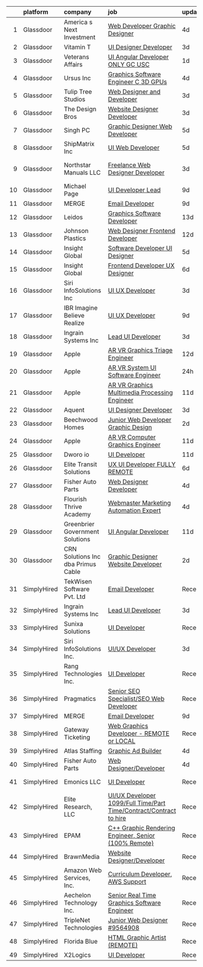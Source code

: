 

|    | platform    | company                              | job                                                                                                                                                                                                                                                                                                                                                                                                                                                                                                                                                                                                                                                                                                                                                                                                                                                                                                                                                                                                                                                                                                                                                                                                                                                                                                                                                                                                                  | update_time   | location           |
|---:|:------------|:-------------------------------------|:---------------------------------------------------------------------------------------------------------------------------------------------------------------------------------------------------------------------------------------------------------------------------------------------------------------------------------------------------------------------------------------------------------------------------------------------------------------------------------------------------------------------------------------------------------------------------------------------------------------------------------------------------------------------------------------------------------------------------------------------------------------------------------------------------------------------------------------------------------------------------------------------------------------------------------------------------------------------------------------------------------------------------------------------------------------------------------------------------------------------------------------------------------------------------------------------------------------------------------------------------------------------------------------------------------------------------------------------------------------------------------------------------------------------|:--------------|:-------------------|
|  1 | Glassdoor   | America s Next Investment            | [Web Developer Graphic Designer](https://www.glassdoor.com/partner/jobListing.htm?pos=129&ao=1136043&s=58&guid=000001827c403926ad0d187c5f929214&src=GD_JOB_AD&t=SR&vt=w&ea=1&cs=1_0936996d&cb=1659941960342&jobListingId=1008050659474&jrtk=3-0-1g9u40eahkhog801-1g9u40eb0ih5g800-e645555e9b4527f3-)                                                                                                                                                                                                                                                                                                                                                                                                                                                                                                                                                                                                                                                                                                                                                                                                                                                                                                                                                                                                                                                                                                                 | 4d            | Woodland Hills, CA |
|  2 | Glassdoor   | Vitamin T                            | [UI Designer   Developer](https://www.glassdoor.com/partner/jobListing.htm?pos=115&ao=1110586&s=58&guid=000001827c403926ad0d187c5f929214&src=GD_JOB_AD&t=SR&vt=w&cs=1_e18ab6c4&cb=1659941960341&jobListingId=1008053886167&cpc=FB7E4A1762AE5BEC&jrtk=3-0-1g9u40eahkhog801-1g9u40eb0ih5g800-6f6034691b5422f3--6NYlbfkN0DMrcEu7yrtATojKJA7cEzGQ3FdRGWLh0CZQInL4ECGI6k5tN82kdM0OKoro5eXmjovAfqE-qCFzorBk8MpdY72_0U5dfxVKxGhck5KRFN-xTbAscjui61db-fDE_8QO-m47Uwzd92MrNOCQvxBUcualtGhT067Qzu-g2luV1gB0qFE9M7uQ4kxwEb2WhuA3QsOn7zxbsOwj0uQp6LvMjZjIBIv-zig7ns5sVQejJe8DMqba9YlPCtHYukvLDaIbS_aTZSt9mWKmr0lKzZ2pi9HcVaip_hkrNLTVCs6q8w-SMvxo4RD7NkxdatLpVQdk1DAAM1c0Qx-LEgdVuk4peVj9DnCGdva1ga_uusg_7B2A9l_30faNr_cLTEm0ltaNVJzUdmDFDP8Nb-GEM8BbOEipu2OX2DXw7swor-1jjiSOR59oyUUmqMVSxESPbZzeVWzGbadSQHNIj4F_cl11_BBKJxh5IP7hLQ%3D)                                                                                                                                                                                                                                                                                                                                                                                                                                                                                                                                                                                          | 3d            | Remote             |
|  3 | Glassdoor   | Veterans Affairs                     | [UI Angular Developer   ONLY GC   USC  ](https://www.glassdoor.com/partner/jobListing.htm?pos=127&ao=1136043&s=58&guid=000001827c403926ad0d187c5f929214&src=GD_JOB_AD&t=SR&vt=w&ea=1&cs=1_c80484d9&cb=1659941960342&jobListingId=1008057509287&jrtk=3-0-1g9u40eahkhog801-1g9u40eb0ih5g800-da39d7ef4a848394-)                                                                                                                                                                                                                                                                                                                                                                                                                                                                                                                                                                                                                                                                                                                                                                                                                                                                                                                                                                                                                                                                                                         | 1d            | Remote             |
|  4 | Glassdoor   | Ursus  Inc                           | [Graphics Software Engineer   C     3D  GPUs](https://www.glassdoor.com/partner/jobListing.htm?pos=119&ao=1110586&s=58&guid=000001827c403926ad0d187c5f929214&src=GD_JOB_AD&t=SR&vt=w&ea=1&cs=1_5e46b3a5&cb=1659941960342&jobListingId=1008050504523&cpc=F41FEAB56D215062&jrtk=3-0-1g9u40eahkhog801-1g9u40eb0ih5g800-488ba15c60098db0--6NYlbfkN0CT8vBT9H5mqECx2dfLV_FONLPDKpIRssxVwtj05Tmm4rA5I0VNOPdM1oYsK66ov5oeU1vn-T2BI5OAKh8JRKFzz5qvhDXBk1Fd224Snl-7xmF9jigCrpQgu2BwJ0PkpR8F8YAQGm0Rn96PN2pKY_0dv6dVbqAar2kHk90iKMuD6ieW7FjjCp8CXiQ6xcV_aYwqHxahisbQ_9Wa-dGkN7M8ai9pWuIyJJ1R9qXfivkZ1VYj-9TpRz7xCVMvbIG1E06zg-KL1ql0qMN8nsrRVqS6PttteKKVKWB_Kbav4jGRTM2WvAgw-gbqPycPF0slLFowMQvJ-_GW0lZURrsKCJtGurlPJTj9AqTA8dHVQEWWiR-hcoHmlaAmgNBgjX72Os0SeMlPMjrISAx2lKw-WglwtIUBYKTSrXsaxZ2nwFhmFYNuopaGEX5sNp7VQ2-xqYH15T8Eu8_wya8j9U06GBpeRBd149eB9BWyV-88Tc5S-NhW03HXAU_UjMb5j0EFcgVn6d1DLlCAcstr2324KJMGH8n1h_g-1wJbYwC2tfOGNu0F61UqJCO_AUdXIhp0_y_hR0mEdyENKifunKcxtQhfussWk6bmz_Q2wRDLEsHxDFx94qaq7LCywPZkKLQnqho0xY1G9p2mvzJo16cGWcDolZLPMcEOZMDZAYM8V_FzksJ4t0UzwxiAW6-oLqrT6XdTV9xko6zFT9rNZ--r5eb1-qNo_jdAva6G857A3gB5IGoQUqpEMllzRTeGXbBs6iX8TVCFmdnxKBPNqxPOuoqUTrsdsOjXsosvYg-QUo9CAXA2qD4Q-P_RziRL9r5a_yw0lvtndhzcCQyVnDsDVryrnJTz-SzkZI-zXQkASDmOMkslJd5DRN2P8XPrH3b8izMa_kotKxReVfTiDEYnhBFUciq9OpaGKsphGWCIO1N_3dHU-UmLqEoFma3TMkCXMPuJPMAuA-JNRNfaNFXs4v_MHS3hJYXsLdyJuf-smK3z6P9ZkrHWzAqetpgaPSHAATo%3D) | 4d            | Sunnyvale, CA      |
|  5 | Glassdoor   | Tulip Tree Studios                   | [Web Designer and Developer](https://www.glassdoor.com/partner/jobListing.htm?pos=104&ao=1110586&s=58&guid=000001827c403926ad0d187c5f929214&src=GD_JOB_AD&t=SR&vt=w&ea=1&cs=1_a3a605b3&cb=1659941960340&jobListingId=1008053123117&cpc=63C68CF611DF075E&jrtk=3-0-1g9u40eahkhog801-1g9u40eb0ih5g800-66a68536ebef2826--6NYlbfkN0COoXx2nxHvtA1izLE8Ox-kfM4KUiiZET2Bg0Ps5ZbvlsQIhhyaNVvcHwgVzbqD8LdjVOZjFQOYQN3zE4BXJAyIFSvndfwa_99TzOZtbWnRVvjwIuEO7m7j2Ulrp0DEABaF0CE12zPezSZ3wvzUOzl8sjC0bk7XygatiRKUvgwZlhxaXtHKjn52iIWp8dJvYrW7bEGha_aOciP2KwbyPeOL78L2SDtXdd-oTlO37GJVPF1Ft_kF5EZe4vG1DyHekEgipiEZGw7xMWXtIDSqCP2e4OHjAVQgG2cn8kva8BygTUrwMiqACAXq7gMOFcx8aOeDDnkMZeffXNutiezhdNp5FBsv69KVBN0ULMqJ825Z5HLeU_v-rsob-8DrbdYoOPicTRE7JBux50KvdnqP-vkKJy5Ln4E2EEKmGMNPmfaGo2t1mROA42nf2nmWiGCE8ZzcR34wT0Lh4g4FvI7GnnBHR8RYuZwsFB7fhiQGeJYOhFJmo0zYNjmru_lAlQWb_D0xZSOPxLrdsw%3D%3D)                                                                                                                                                                                                                                                                                                                                                                                                                                                                                                                                    | 3d            | Rochester, MN      |
|  6 | Glassdoor   | The Design Bros                      | [Website Designer Developer](https://www.glassdoor.com/partner/jobListing.htm?pos=124&ao=1136043&s=58&guid=000001827c403926ad0d187c5f929214&src=GD_JOB_AD&t=SR&vt=w&ea=1&cs=1_a8abc4ae&cb=1659941960342&jobListingId=1008053519666&jrtk=3-0-1g9u40eahkhog801-1g9u40eb0ih5g800-7c56c23e97d33c83-)                                                                                                                                                                                                                                                                                                                                                                                                                                                                                                                                                                                                                                                                                                                                                                                                                                                                                                                                                                                                                                                                                                                     | 3d            | Las Vegas, NV      |
|  7 | Glassdoor   | Singh PC                             | [Graphic Designer Web Developer](https://www.glassdoor.com/partner/jobListing.htm?pos=103&ao=1110586&s=58&guid=000001827c403926ad0d187c5f929214&src=GD_JOB_AD&t=SR&vt=w&ea=1&cs=1_37d93a0c&cb=1659941960339&jobListingId=1008047935746&cpc=155EB9D5185558AF&jrtk=3-0-1g9u40eahkhog801-1g9u40eb0ih5g800-5c368c8f1994bc4b--6NYlbfkN0DqKMLcAIUKHWfrqBJvvS4sZmLmWZERQ79hXB6mVECSt8bvKOSjQVRuQro0ibVYf6hhkuB1lcUTL95g7zFvLu-N4_KPCJ1y54_XUEepgGiRgHcYBT82qYwY_lTufcJG4q9oTFvb9UHTCXZaW_b3Lpwzp_uc6_Ffca__N0ILXJqFPIHyqhrd2ec-pCQ-EfM1C77P2ihiH_Cdd86sMasG3kXrWof5UIqGHxjTM5MUJjRMKEW9yWh002AF41JDuJnabb5x3PN1SiZW3Y-vDVLEKEWw8U2Jz2M8zTeeWxA0P1dVdocwl3CRTltzOk0xPYNxQdX_ixPno9L-XawW_KC1oheM4UNVSk8QJyRN1ztAsgCwId4tbd2J1sTGJw-QTfDzymB94yP4gscDwoRdnlktXFZMUKxh8ewVLIijCKeQ3Nd4gWkdNTBlasIiCMS8UDytXv3RfBsyVfa6JfaTpSMSYa3xBNfQF3_apjcTjKEvFEFXsFqqdxAdI2J7tsNF6QPuhKjmi77lj2AvpQ%3D%3D)                                                                                                                                                                                                                                                                                                                                                                                                                                                                                                                                | 5d            | Remote             |
|  8 | Glassdoor   | ShipMatrix  Inc                      | [UI Web Developer](https://www.glassdoor.com/partner/jobListing.htm?pos=105&ao=1110586&s=58&guid=000001827c403926ad0d187c5f929214&src=GD_JOB_AD&t=SR&vt=w&ea=1&cs=1_92ca9d71&cb=1659941960340&jobListingId=1008047814460&cpc=64DC0C913FDBAADD&jrtk=3-0-1g9u40eahkhog801-1g9u40eb0ih5g800-17e876fe52670bac--6NYlbfkN0DfhRLDY5E7BVY3xhBTAobuSaZ3WR2SqAJ-w4NHeQGDZ7IzEziFaDSEwVwl95E9xzUvGbV7ie5qIEBaqTyvpFn4I8Etiks4YV0ymS4rHlPJ0UBbsIlhTfhSn4CW45ROHySGFgc-BgDR_utRStxZd9TXVXyB1YcJA6V-7N0rU1HnzkFCJ7KaPsJc6f27A9eA6pVMy-kiPDj7QnLeAGu0W2DmWDjAJpTSvy0NBY8U3a-4RT3w8DXp_DHfpQBAjM1n5Fg5g1p38fWaOd8wJLMWlZNJtP5hUYB8Vr0jEuDSbvQVM0XhMH6VvUkawzJy8eUA8bjn2agxqspxN-UH_sDDuu296CPijhUM2txdUCG3K8nZIkjNhy079_ARcAn8-rRHVFa1N3WLE2uiozW5_0cpWcM3J085NHn3X2i5PP-vURQdcssw8k5qa3eHGEfqR2oq7pzZWbtyJrY2CXSeTF7i09TuE88PNbfOXf5Q2WMMSSTGRG-uf0_IkLqO19F9nhkZzIQ%3D)                                                                                                                                                                                                                                                                                                                                                                                                                                                                                                                                                            | 5d            | Warrendale, PA     |
|  9 | Glassdoor   | Northstar Manuals  LLC               | [Freelance Web Designer Developer](https://www.glassdoor.com/partner/jobListing.htm?pos=122&ao=1136043&s=58&guid=000001827c403926ad0d187c5f929214&src=GD_JOB_AD&t=SR&vt=w&ea=1&cs=1_1383fdb3&cb=1659941960341&jobListingId=1008053687388&jrtk=3-0-1g9u40eahkhog801-1g9u40eb0ih5g800-8b4a9c59b254270b-)                                                                                                                                                                                                                                                                                                                                                                                                                                                                                                                                                                                                                                                                                                                                                                                                                                                                                                                                                                                                                                                                                                               | 3d            | Mount Clemens, MI  |
| 10 | Glassdoor   | Michael Page                         | [UI Developer Lead](https://www.glassdoor.com/partner/jobListing.htm?pos=118&ao=1110586&s=58&guid=000001827c403926ad0d187c5f929214&src=GD_JOB_AD&t=SR&vt=w&cs=1_12b34060&cb=1659941960341&jobListingId=1008038839765&cpc=451933188B21919D&jrtk=3-0-1g9u40eahkhog801-1g9u40eb0ih5g800-83b3db9005bb3094--6NYlbfkN0BR3ykMnr3Vw97HK5IC0i9Uo32NXohanwqRY-CI8z69bl4xOa6Yve6w6NlWd53uNOe_X9g6PuhaWtGLFGoFVBkuZ4ehnX6odG27hJkcit088kbzxyWIyw78bbr88xci5-LHT6Ono48WAcQxdBfG7G9SZWF_m95CW4JPVE8-dvtuuR4IjchiKhMOl5I1aEJncwBHjM5b5hCfLWaawhFk979UIYIJZovsYrwZ9xy01DyUYwzkDMnomgtgqq9SK9kjLmzWHiDNW2elkYfF-aLX7jZ7K7kkRfR04RIaQ6rJzd-nP7VCiQLnLy4MIvad6gxG5bVM78aPR8tlQmlbupoYSP55HB_UAHc79Fg2gsMqltPWcBxzvRGZwnN8AlrlOme7_8zZQScwbxGJs9mq4rCsr2Ag_WUkIcFPGLcTf7YRQYlIxJBnMokjZx804zTI-ePYsOjY5o4n9pMczLe3H4Mz2NAb6x9ph5s4hSPvJaW65xYXtuxgybChv2Z3suMu6pkQ8PVrbPNn9HVcYu-ZrWej4AMH_gzmmUdAUji7CMnDCVEgoKMn_WplWVqlYp5xzb0lIVNamOARNsZB34nzTG5RMntZcGDwDRnn0OdXwOoyAhtddZzmOQwm4j81HB7wYO5NmORNuZFvprIXB4Ix36ll0uW8Z8CHXf1xzN5buUyOBXIosrrGGlDEYkXlPUmcxTmqn1U_rrh5JOZPgZh4rlvkN2Vyyzl1T8rctbSRUnkBB_YkIdO3oOBUX6g7l2NOQl_LSyNN4u3feCuKMYIKmEUTuWxVmZnjtMRWYzl9esMXzn-wYDaO8kYdcfBZU4lWKGIEjvZMMfgNt41949rEO2xdMexWh4enKJeLATr-elyRcezW8S34pc9waFDQWqfOzn0SDf6jAmwF7UZixL8KtChGuECu3dfK-mUYp2M4NLRM308rR7ToXsQcGzvqay6McqsXxqpST4ySbbWAK8BclNeUxY_9ux4RnxqgCXNV7V5l8g4aRfDFX_cEEvc61ZhOvKXfw3cZt7asiuV4akIeVIFqPhiZ)              | 9d            | Queens Village, NY |
| 11 | Glassdoor   | MERGE                                | [Email Developer](https://www.glassdoor.com/partner/jobListing.htm?pos=120&ao=1136043&s=58&guid=000001827c403926ad0d187c5f929214&src=GD_JOB_AD&t=SR&vt=w&cs=1_c531d5dd&cb=1659941960341&jobListingId=1008038408281&jrtk=3-0-1g9u40eahkhog801-1g9u40eb0ih5g800-026b1d5ccf828fde-)                                                                                                                                                                                                                                                                                                                                                                                                                                                                                                                                                                                                                                                                                                                                                                                                                                                                                                                                                                                                                                                                                                                                     | 9d            | Denver, CO         |
| 12 | Glassdoor   | Leidos                               | [Graphics Software Developer](https://www.glassdoor.com/partner/jobListing.htm?pos=107&ao=1110586&s=58&guid=000001827c403926ad0d187c5f929214&src=GD_JOB_AD&t=SR&vt=w&cs=1_06b47bd3&cb=1659941960340&jobListingId=1008027833913&cpc=9FE5D8D7282D4400&jrtk=3-0-1g9u40eahkhog801-1g9u40eb0ih5g800-48feed5ef6027a99--6NYlbfkN0CZUO70VSdYKA8PR3jfrSh5ljhqJhfDt0PzQCMubt8cRihWbmqO_-Ccw6DGinMZCyK9iFGF2m3zQXYSVf3gj5u22JEE2fhBMmrn5Farml-K2TjGaiCGyM5ixBpuQ3sT9Ft9XVUQjS6XlIheo2Etwxsz0_Kx1THjwjCAp6ii9gKe-4v6MjDdPDu3MFa2gQIEDtPmmmt6mHmy1Mn6mwt4ocd1R-3Uqwb9ITqvkhAiqn7M1rjxjp8DxGETZJ2mkrJWpTmFaTn57-JE7EQLPCfIm6z69myHi_xXapkUuMEYDxTkmTgW_2LhGChbcpv4wFVt0y5sz1tsEf6KqLEgw7RB0e1nLOAl_WjdsTKjDip6HolTY_0XqqS6qKtGjZaFJPOcdQno3h0rn5LO8qgIjMjvbhukNorMefnRxVKvC_EBdfNIYc4Fb9YQBwmHgDUAPUW-1qvDoXjMk6IqvdUCxY3WGfey-jeUBwMw9W-kL24TVKYQ5QivxgYTPZFc0lG45BhraZ-Q_d8dFNbI7vurRyEddO6zgwSWafu8vw5-tnfqlZwqwnsE0Lp8tBOtUHjEoi_k2pJceFfcDk7AXvZvloneEkYzPm0L0K84wr3giYLrCa2XJJ6P_YCk96TG)                                                                                                                                                                                                                                                                                                                                                                                                                                    | 13d           | Bethesda, MD       |
| 13 | Glassdoor   | Johnson Plastics                     | [Web Designer   Frontend Developer](https://www.glassdoor.com/partner/jobListing.htm?pos=108&ao=1110586&s=58&guid=000001827c403926ad0d187c5f929214&src=GD_JOB_AD&t=SR&vt=w&ea=1&cs=1_8ac94c3b&cb=1659941960340&jobListingId=1008030492458&cpc=1FDE87803EF93CD3&jrtk=3-0-1g9u40eahkhog801-1g9u40eb0ih5g800-d4b47896c020c893--6NYlbfkN0BxpP53ILL8GulLJ_NWfVzecCnjI9RptcsvEJd8wgfIdMtV2GS7xic0cZ2nTUZAPD8w1mHN6tdDpx-44mQ4RIRj2iLumtTfzBNnoa0qH6_0knW7iD2_5hJ0PPfw16mFroKRkcyTiF8WimWEr-uUb9Cpbz5fhU_SMWHP_RIqYeK1JdvmwBsYXXxF0wx-OJ12DIzVE8sutRAdxpqPSWosSPG59Epojb2JH1ohfBNFXgpiqmXkh0nP_HmSDziXerxju4VFB5oOT0EhG8XV0JIqSTNRclkWTbJ6GD79RVlLuUX4DfrNfJzG8Rb_Zd1iJy9krjfMYQ-JDjYbtok0Mx-NvsBOT2S9Oj4aLr1y0Sde2jtd4N8wrFYkKqn3xu3fyjAk6qa8CwIrRPBfy9cpKyqiwyV_4M20U9Hm61Do4fERDyyLRHleBvraTp2EKWpdRPC9IIfPxXZPfC3_nilSi8IdNcvkW3MDH2yhgaw_CK82XzbH4kosdm-wAkpQ0D-uxXzDCkeJzrVxMw74cQ%3D%3D)                                                                                                                                                                                                                                                                                                                                                                                                                                                                                                                             | 12d           | Findlay, OH        |
| 14 | Glassdoor   | Insight Global                       | [Software Developer UI Designer](https://www.glassdoor.com/partner/jobListing.htm?pos=117&ao=1110586&s=58&guid=000001827c403926ad0d187c5f929214&src=GD_JOB_AD&t=SR&vt=w&cs=1_9e59a64b&cb=1659941960341&jobListingId=1008047780324&cpc=654405A9B1E0A9F5&jrtk=3-0-1g9u40eahkhog801-1g9u40eb0ih5g800-27216c7dd062c484--6NYlbfkN0BKkHZu3wF05EeDimN_p6sYpKCMArvwa95YdH7UpkaBCqc7l59ErwqcS2nkFtdfSD5nAMLPzm7cwsL2njxnclDZA6Bh1ek1V6CqvYMUJ4PQyWKLhzDV7B9cNB5-f-r4JgwKezp-urAm3LQwEU6L28VInYf4oqqZPrisvBUmepecZV14osfH_X92hP6hhCmlnDNJfldIVOQKM2CkSVQd5CPMoeUThSCYC2jm1pnr8WLwLSG3yS5KL7TnPxtoxYjtbsG8LPbf8Medaznth0g-W6rZgEunHNM9T5q1i_KFP_DkTaGr7MwMSWNOib_GDTMTXHRIJoBopCJMkU8c9JDHISSSHmGeSzHvLsA6-zHzVqXK3nu8Y7BMSOnXsUDSOF9ZO1a6bs8GpZDsrZ_24B8_L6cl_PU2r-WtehtmxYYYgBiw7QvyRRtdZE6O7BWNlf_2jazV2wm0mjzvUZp3jqnl-88KrtZNLhwEHEhQ9S0bkGvrNg%3D%3D)                                                                                                                                                                                                                                                                                                                                                                                                                                                                                                                                                                     | 5d            | Blue Bell, PA      |
| 15 | Glassdoor   | Insight Global                       | [Frontend Developer UX Designer](https://www.glassdoor.com/partner/jobListing.htm?pos=116&ao=1110586&s=58&guid=000001827c403926ad0d187c5f929214&src=GD_JOB_AD&t=SR&vt=w&ea=1&cs=1_6ba5c7cf&cb=1659941960341&jobListingId=1008044834172&cpc=6FC5BA77C9A4CD78&jrtk=3-0-1g9u40eahkhog801-1g9u40eb0ih5g800-caf1e31ca24fd80c--6NYlbfkN0BKkHZu3wF05EeDimN_p6sYpKCMArvwa95YdH7UpkaBCkTAlOdu2lVgZ5yts_CGftjA7V8usHoLKe6etciQs-kOFBx6to-vOscv_JlQN1XBEUO69CSI8otlYZ0EISoqTT21zdpfWzADrUUg5TqPX8DUNM9oLXPWW1sxCS57MgSCHqsXlHKUcvsMrQkNq7urZSSq--P7n11NUl4bLR3Lz-gUvJPYKpBs_Ced20j4kkx_eLIGzCn3KLFvBsz9Jshb2IyyOgmjR5Uei55rPkWieY_UBxeqztmQkMe4Bs7O0YmTaw4eEhks9-s-mFHFLZ63azTTodMd-wwRMo4H_nbtKNvoTaMlF1RCEbHafK3SCeupg_9OPYw4MRkc7trJrcJpMcZVzpzfJidbSNlYCeieoow5mKb_BVJfEAjYU26t2ytA_QdX6okOMm3J_jQ7TbnRRT0cuXT78a5gBvwMcq50BpRRox8TTN_e44_IJI8_vvUixftPNUYmbmF0YpOOgS8HtnEtM2_KRYH6F6LQknh237Xo)                                                                                                                                                                                                                                                                                                                                                                                                                                                                                                                            | 6d            | Laurel, MD         |
| 16 | Glassdoor   | Siri InfoSolutions Inc               | [UI UX Developer](https://www.glassdoor.com/partner/jobListing.htm?pos=121&ao=1136043&s=58&guid=000001827c403926ad0d187c5f929214&src=GD_JOB_AD&t=SR&vt=w&ea=1&cs=1_a82e8cc8&cb=1659941960341&jobListingId=1008054070298&jrtk=3-0-1g9u40eahkhog801-1g9u40eb0ih5g800-2cbb1ce67147f0f4-)                                                                                                                                                                                                                                                                                                                                                                                                                                                                                                                                                                                                                                                                                                                                                                                                                                                                                                                                                                                                                                                                                                                                | 3d            | Remote             |
| 17 | Glassdoor   | IBR  Imagine Believe Realize         | [UI UX Developer](https://www.glassdoor.com/partner/jobListing.htm?pos=130&ao=1136043&s=58&guid=000001827c403926ad0d187c5f929214&src=GD_JOB_AD&t=SR&vt=w&ea=1&cs=1_d2fbe9ee&cb=1659941960342&jobListingId=1008037790569&jrtk=3-0-1g9u40eahkhog801-1g9u40eb0ih5g800-1b12c066bd224063-)                                                                                                                                                                                                                                                                                                                                                                                                                                                                                                                                                                                                                                                                                                                                                                                                                                                                                                                                                                                                                                                                                                                                | 9d            | Remote             |
| 18 | Glassdoor   | Ingrain Systems Inc                  | [Lead UI Developer](https://www.glassdoor.com/partner/jobListing.htm?pos=123&ao=1136043&s=58&guid=000001827c403926ad0d187c5f929214&src=GD_JOB_AD&t=SR&vt=w&ea=1&cs=1_84add959&cb=1659941960342&jobListingId=1008053570477&jrtk=3-0-1g9u40eahkhog801-1g9u40eb0ih5g800-3ef0d1e89dc9898d-)                                                                                                                                                                                                                                                                                                                                                                                                                                                                                                                                                                                                                                                                                                                                                                                                                                                                                                                                                                                                                                                                                                                              | 3d            | Remote             |
| 19 | Glassdoor   | Apple                                | [AR VR Graphics Triage Engineer](https://www.glassdoor.com/partner/jobListing.htm?pos=109&ao=1110586&s=58&guid=000001827c403926ad0d187c5f929214&src=GD_JOB_AD&t=SR&vt=w&cs=1_e90c1737&cb=1659941960340&jobListingId=1008029697849&cpc=F41FEAB56D215062&jrtk=3-0-1g9u40eahkhog801-1g9u40eb0ih5g800-89748fe9e69404a0--6NYlbfkN0BvKrLyj5gPmtZO9T8euul8TCxuuKNOtzRJOomxnwSEodTz2Bc-sPZlt2Zgji_QUXFGc6V0-wjaRClTsX3p-ndUqHpuW7QRKKa3CAjPVbUrcok5EksJz8e6GJFAPZ6iJoONrk9fBS2_R_oK8LIMgSSfRf3BazmdooJMLxkug1f1we2bO3z3GQBb5spSpoGmtgMbagxxU7fVhbUfiXNT8I7wV_LORIs21dF_NdM9_8gk_3-puRoTQpvyuvziz-56bq0iIHxvfDbrfmcnH5WOpnGWKPT4EuOst2yRODmVK8JzxhJWVOML7AOWe7LKs5i28Hv1oTRkoAadyMR2QX94XU7FF7DftIbh7XMDKwirJJpiyWvOxqn5Q2emoc_sMdHwKKnSLN3fFQX3U2ARjPOdBkFfL8aK-XkSllRNYSiXgOfHFKGmqq0Y4SbGsMqN8EG0bbaw6C9u264H0S8tDa-Alp8Zo45Qp22HM2ptGk5HS1nVnzQt2p3xaROm-kGJIatiVIY42vloGCxP3jQz9v_shUGM1ITKhW39isaMgGOEAoLO1gWnZY14s5cW9_Z4nVMgnI9O-w2FHMJr-qdUrhPkxUHc32X-OS6uvdLmwmxUdWpG18QD5b0dca6yatxh5yFzCDnpnNBWp6a2A9L0Pd0u1bRBtxMKcvYOXaCm7fA1fLxVGKvN2bTWPFMYCmhGcnp38yOw2qgG9fsD5e68A2IQt5Pel7PAMjBiu3RblvLnqyB4Ysj_orl3CSFXo34fT3PTt_L5zAtQ8hF8_Ca4VPA_tHY3VoQAu3lQUVGTnhPKvb6IjiIE8o2RE3gLoBU7YI4JrDnaHoaoyScmzYWLsnEqT8aRwZNf5ZkKgn8FdrnUi2RuiASn62GAMVhntj0r_CGTWPtrNrpFEFVFYc7_RKboIuM6bdEXurlGXtFyX6WjYJsYmz28H0EGE8aLDCDYOGyAQ_L3M-KYzHO5LedT-rH9JXP9)                                                                 | 12d           | Cupertino, CA      |
| 20 | Glassdoor   | Apple                                | [AR VR System UI Software Engineer](https://www.glassdoor.com/partner/jobListing.htm?pos=110&ao=1110586&s=58&guid=000001827c403926ad0d187c5f929214&src=GD_JOB_AD&t=SR&vt=w&cs=1_79d805fb&cb=1659941960340&jobListingId=1008059181627&cpc=F41FEAB56D215062&jrtk=3-0-1g9u40eahkhog801-1g9u40eb0ih5g800-1ea0c35ec4adba91--6NYlbfkN0BvKrLyj5gPmtZO9T8euul8TCxuuKNOtzRJOomxnwSEodTz2Bc-sPZlbtkML8D-m4oKOG2NkgfDAf-04g-SoIARYnTsh0ukZHAJ4ljhlCGY7CbjQObb7jyuwvRSMY_5qQ-ffVWp9nfMxLqD0d348fJuHIzaB5B94cR2C42CftyBtbwj-U-Ngin4Rj4lTgi7TNMZ_ZrTO1r3NeoaMHs64FmgexeXr3QV2PycMprMXq-1MdI4_inJN34wloiRS_R3FPGFXNrP70JUyF1duFGaiKhnAufEUkLkBWCRZ794bHfI0aQmS_74c-_CETpfGbXmC6NKQXQ7avjhLTZmPByVIxBiS28ouaw0PdWAf9zx-8DgQpmY2x6sJY0S4g-jHTMtx1yAGCNNJbKXr9ldaGoorwbF2_w2caYRPMuxVktua2KydwsFfcq2HBi6byJeM8qTJMgaovzjV-vcQB_U8hRgaHjtu-XtlNTBgfoU-jcQMbo5H6dnUdFC0qVUg4sYctlHkimwjxVzO70MN_ooilMuO9yRRBCgJ5POXCUnzPzs0sfCk6YTxQDggBGMs-SwNoPWOAr7L95OuzZEPditMqe_bNr9Vw3_iIA9hKBhr9ljPPEhZ-lurPLVLygHzR6yysdx4PfzWiMeKAYRZO6MiR8G5dr7yFZVBzUj2tgs8Zr0OfWTADYXFNBmkGDjY4Mz_gzQLzYz5xRFDnKIyxPpB9voH-rl-We-cYY2TlnNd0-Hbs4iP86lvmYYyKC1DdXH17wSrEsifGa57XuAO9oGJoDRcIoufMPQOLjW3TCwg8r2dcHL651ZtF6fcCpzPTQUSA8lY0sXeo4RvlrkL7lKwDjotGAqpYttWpS4aHlwfmCwqlDyAo1WByKB-hlA0STwky9WjdL0vCU_JNns0fgn1bzLcStdXm06WRTe-0wpd49CIoK9J6_jtt3NFdThUXchmF8kw5ToN6Ly0SVFCF6YxFv93u_q)                                                              | 24h           | Boulder, CO        |
| 21 | Glassdoor   | Apple                                | [AR VR Graphics Multimedia Processing Engineer](https://www.glassdoor.com/partner/jobListing.htm?pos=111&ao=1110586&s=58&guid=000001827c403926ad0d187c5f929214&src=GD_JOB_AD&t=SR&vt=w&cs=1_3c3428a1&cb=1659941960340&jobListingId=1008032497095&cpc=6FC5BA77C9A4CD78&jrtk=3-0-1g9u40eahkhog801-1g9u40eb0ih5g800-ee63d9d4ac343a86--6NYlbfkN0BvKrLyj5gPmtZO9T8euul8TCxuuKNOtzRJOomxnwSEodTz2Bc-sPZl1dBMH13w-jOVIUJfB68hBLvZttX4OgzN4diY_Pom-07bSo4ZOVvIj0x2-smqJW-iq5ZWzBMAhPEo-16R9qIlsnFkY-mDXvuFzravF9z86nK7pfjDKOpDQJHu6Yjzy9wCv-eXA6wbpTJgPME4NX2hUY268rVmy8-pu1bUt-PI86HF7tshGgxpD0rIuaVxhwcVJw98P7Un5ZnCcqZqZNjctuvB065xb28nP7u1xgmt_4wPvB9BdvQhomt0h5btsBigXkkhzL-Wy-94Po-bvgeMC_BKSWjxRPWIxYChtkpV0NMK1j94qf1uPKzuHXf9g6DNTDD-inEKuUf5veVbpPonV07TUuDD3U56E3Pehb-_K9BItffkyW_95bXCGKoXJRu9xxGnjlh9oeVZRloEgBAjDeNO1r4BR1ibfUJ9RtlpZfdPH-nPBxCS0moEy-aXfJmg2yWZpw4g17iBtyre9ajZMJhv-6LxIOjnk0vLKdWven4vA9twvOrfGU5CvGlDbya2FQB7GDM2ivmh23b1lYiC-ETgWY1qrFsatOTx_mtqjKvkE_5j5GQOj9aD6m3x2PPziAcgsj2VErGp4qUhh-1tCeVxw4kjRNd6DNK1pJY24mn9wYoXke7v0WpDbaHvrLba61m82H3iwtiCzCsezN1HtTxMemSpIlQRn5VZkbNcS6THNQ-jAxJc-qoHSwnYSkeE3LgvjtFBxGqUFGdGKfrP1cXCp8GspQaW817WIv28RhUz_4gwsZd0_-QvJzsf9POUi2eZGbwGH3Y354ChEXQ0Bba5kjoWlnMSHGygQjhwG2W1HZSfIdaGFJlPR9kCAi6ehAr5g0jCiQqPBYl6UkmlfmCkFcgZf6gqWJ97Kks7aHH5QobHmBBUOAXcYNJDotYqrKKyilC-0ZQocqlyTpJQjUX1oIW5iKfeD5-TeR4vBz4%3D)                                    | 11d           | Seattle, WA        |
| 22 | Glassdoor   | Aquent                               | [UI Designer   Developer](https://www.glassdoor.com/partner/jobListing.htm?pos=114&ao=1110586&s=58&guid=000001827c403926ad0d187c5f929214&src=GD_JOB_AD&t=SR&vt=w&cs=1_f510022b&cb=1659941960341&jobListingId=1008054069860&cpc=FB7E4A1762AE5BEC&jrtk=3-0-1g9u40eahkhog801-1g9u40eb0ih5g800-092543b2b5b1ac44--6NYlbfkN0DMrcEu7yrtATojKJA7cEzGQ3FdRGWLh0CZQInL4ECGI9gD0Wolx9R2EDT7B77c2cQfEUz2kNTIOVwD5BKqIMoWk98RNF1Ad7spk8Iaq3QvRUwRObhwp_8VU1zaju42mJeg42eYRSl8E_AZ8ZyjsLMKuN4a1m7Gpx48C9VFRnAlEVxE6y9FwrNUqhvuNgsvzHTLhhX9v1FNLLc8nRR3C24NnLdXJ27sEK3wGPcPRkW-EEPOninzuCM3YYDKtDNAAPaNO021sJlLWiYIhquaelozBB8njGRpaWMjUSu7Db_DQ9kAgpEe9RiS0-hIZ9VuwEdxbl49kQlsraJB74rij85WR5qu-SvoOh5JYFIINQt-AgfQyA1QQaGzycFnWHEYK19p2SmIGhQjvxnbYFamiRhTsMJ2xIWohfZdPRrePChVbtFpiVCSDhccKavg5m9gdMgN1yxEOattVQ%3D%3D)                                                                                                                                                                                                                                                                                                                                                                                                                                                                                                                                                                                                            | 3d            | Remote             |
| 23 | Glassdoor   | Beechwood Homes                      | [Junior Web Developer Graphic Design](https://www.glassdoor.com/partner/jobListing.htm?pos=106&ao=1110586&s=58&guid=000001827c403926ad0d187c5f929214&src=GD_JOB_AD&t=SR&vt=w&ea=1&cs=1_b504756f&cb=1659941960340&jobListingId=1008056087959&cpc=56C4EA4A1A191A49&jrtk=3-0-1g9u40eahkhog801-1g9u40eb0ih5g800-1f918ef7c9cb8131--6NYlbfkN0AS57DkDylVShPhgOjpRgGCZifuE7BsZsr_ouSWgREGsYU9J9ba3OoAo_B_2-4yRLo4vAb8ezj1shnle-kHycIPxOII6DUnd0StxQij1vs4cR2okCAu5aLXKZMpfDO5MQqmB1JX49zWCk6xpxWliG_cf774Gt1I8tuTX0PnS7RgYBjD7j9gFQ17A2kHWJya25xsQ5cXMfDEN0cHH0SYvk5NdNJA63eQJRK9AsW33SmA4jkAniIkWtP4_LyhDNGWm717ifgtG6Vbv90hSY9wNsOx75ONVv8yTdDZQZX1StS3I6Y4DpaPaZzEKAqCmR4FI0y2VTiHspnw9DWZLUOQa5aLpiyVUeEmWNqTRAA1VKO8zlqZBEnTnkOoOz6ol3qjMDbQAIB59EQKDl-mK_tDND2hVp4ZnyMyCxEnbZxA9DuHMJhlatj1NuydfXfa3NkQYGUVpMLmjzXizYlQFl7yOhsEDWkAiI5JR2YG3uRh45dSOlHTngnyx4MTiILIHyrkJ12gGwdcmb8fFQ%3D%3D)                                                                                                                                                                                                                                                                                                                                                                                                                                                                                                                           | 2d            | Jericho, NY        |
| 24 | Glassdoor   | Apple                                | [AR VR Computer Graphics Engineer](https://www.glassdoor.com/partner/jobListing.htm?pos=113&ao=1110586&s=58&guid=000001827c403926ad0d187c5f929214&src=GD_JOB_AD&t=SR&vt=w&cs=1_5edca3eb&cb=1659941960341&jobListingId=1008032497137&cpc=8795CF9063CD573D&jrtk=3-0-1g9u40eahkhog801-1g9u40eb0ih5g800-4da235a348944492--6NYlbfkN0BvKrLyj5gPmtZO9T8euul8TCxuuKNOtzRJOomxnwSEodTz2Bc-sPZlt2Zgji_QUXFB8wZcrWih4JXwcPaI3V63apNz61GdCCelcwymg2B2WhSzBlkSbJneaa2a2Gv3BYnk-cz4jV04-y_0yMa6BCpqvWhPgZ_SXIeCk-PFrqtYsW5K4mduCEa2hvOvpe9q5hPPcPCsDYS_Bynr9O3jWQ-yFOzawWaMLkXvTkjCC9o25yJPWbBV3RJ-wvEz5Bz5awkOz2FjdNRvsnOPsRoVxjcO3UXD6for78HhwMvF6IPHfwiubtl6LxyVRKg-pMHHnFiMUN0L5ZSJDe0nTgGo_xdEmChtcY-Aldfs9-fGXYYCRHl7rtowghiIp1KJ5oRIDoK8JotV1wo6Mfj4xwYl9mfFCgoMSv_O4tLeUpFzuC3CRaBKDtRvNTzg14-iaT5PY1ExiMVrIx2lRof1ywXKjDHhdISQXUnylbGHdEHbfI3rlbjysOf1JUSZV17eF4i6sE6POJ-xjLLbfGWXbQ6Yka-SXK7PM6i18AN_8NRmJyqWmpL3_BoayuJwVtBKoOjq9xgEM12gZJNraxGStU2GKhIpzP8FkoG_Qe4OyKJMeRrPnFBUwbrQMjnnSsH_x5cOwxGRwHQKaBKbf1X06-A39k9EJinjgA8zWXM6nBr-_1le_kYOjfAxyawNsa0yv7fKLkYLzt7seFjxGkruxIqwG8HMIzhgH6U1JKizfJcwH6yoMYCqP6o3mmj1-VNNzuRguDdzMXAxKFH_ZI1WbRInaIMSeDp1HBjLN1RIZqWZxjogLIvixQI1mhYmR8gMxElJd1qD4X26trUEnfRwXuip8FCOdi3bxghegjazSgpQ40IE5kWucZ3Y4S216F8wvY6QxJtsy_0EKZ4YsCVULT7m-o4woVqAFUhMxeFQpUbJeUHlhSN85G62Ki0Fr1WWt8gW_clWr6Qf9Bp-DMCefOe0Z7HH)                                                               | 11d           | Cupertino, CA      |
| 25 | Glassdoor   | Dworo io                             | [UI Developer](https://www.glassdoor.com/partner/jobListing.htm?pos=128&ao=1136043&s=58&guid=000001827c403926ad0d187c5f929214&src=GD_JOB_AD&t=SR&vt=w&ea=1&cs=1_554ff927&cb=1659941960342&jobListingId=1008033406675&jrtk=3-0-1g9u40eahkhog801-1g9u40eb0ih5g800-fdf1f56db9e26b3e-)                                                                                                                                                                                                                                                                                                                                                                                                                                                                                                                                                                                                                                                                                                                                                                                                                                                                                                                                                                                                                                                                                                                                   | 11d           | Chicago, IL        |
| 26 | Glassdoor   | Elite Transit Solutions              | [UX UI Developer FULLY REMOTE](https://www.glassdoor.com/partner/jobListing.htm?pos=126&ao=1136043&s=58&guid=000001827c403926ad0d187c5f929214&src=GD_JOB_AD&t=SR&vt=w&ea=1&cs=1_3a6db05f&cb=1659941960342&jobListingId=1008045901052&jrtk=3-0-1g9u40eahkhog801-1g9u40eb0ih5g800-22d8e6bd27c1c54b-)                                                                                                                                                                                                                                                                                                                                                                                                                                                                                                                                                                                                                                                                                                                                                                                                                                                                                                                                                                                                                                                                                                                   | 6d            | Pittsburgh, PA     |
| 27 | Glassdoor   | Fisher Auto Parts                    | [Web Designer Developer](https://www.glassdoor.com/partner/jobListing.htm?pos=101&ao=1110586&s=58&guid=000001827c403926ad0d187c5f929214&src=GD_JOB_AD&t=SR&vt=w&ea=1&cs=1_fa8a3267&cb=1659941960339&jobListingId=1008049980771&cpc=A202EC670F9D0667&jrtk=3-0-1g9u40eahkhog801-1g9u40eb0ih5g800-72e4c7244d33f192--6NYlbfkN0Ci1lZOkl7EPq1Tb9zx0TJtXKBHyuTkDgU0qmEursmk-wy6jDEKq5D_vKotDGaed2QlfOqkVYAWx6hcnxi-4JOxx5HG1Z-wFifsTVs63qx2r--kKmchPM2AXhBBngzdw7Ex_D7CtZL4MV4vfjyI2BHpvGCE-M1clj1qjIt70bg6qvUUXiRYWdSnNvdWxdtMgUYQTymzMfnkwREi22vR2gMiHu--fHQYUiq8-Mh5LvUZjq2xOBDFtXbOHKruBc1LRQg8CqdGSru7oDbYRbW02e2WH7FONXckOG-f39wWU_DquflC5e1w9cbQQhBP8lQI-JX6dERHLVBLx18AqlsmBa5b35evPOgZjEvuZ_NYEz3W6kLfwhN00Oomi7_lUaxqZIvPgC7_GzuD--1n-LgXUCWph78pCZq-rp6kiBgbKTQK_TSsW4uVqf6alziNedvx0Xsnl6NqccGjLq8fG-w8eu27-R0mQCRuwwCsoYt-GZtQIe6qdx0vwqQ2AfvF_c9cKZzVNxfN5XTiKA%3D%3D)                                                                                                                                                                                                                                                                                                                                                                                                                                                                                                                                        | 4d            | Staunton, VA       |
| 28 | Glassdoor   | Flourish   Thrive Academy            | [Webmaster  Marketing Automation Expert](https://www.glassdoor.com/partner/jobListing.htm?pos=112&ao=1110586&s=58&guid=000001827c403926ad0d187c5f929214&src=GD_JOB_AD&t=SR&vt=w&ea=1&cs=1_b160035c&cb=1659941960341&jobListingId=1008050221978&cpc=C891152315FA1AD8&jrtk=3-0-1g9u40eahkhog801-1g9u40eb0ih5g800-c39853029fa365d5--6NYlbfkN0DFeZnQU0FIO0K8pC2yhWiMrHyxjrQvUD9KxUNczwQyjhqJFtRNPGvyGTGcIvZ3y2lkSBHr-X9clQq3A89mQQsv5oO1E5gubPdpVqXy0TJQIOJNGBo33X3WiLRPGJ1rkCyb_ml4BQLX1LFKXhguLIby14umP8WdzovZn1zBBKP4WpttvRBULNGbSl3xixKRbA_ECkDpUUO34rYQXyo5wqkPdpPPr2Eszj9-eZi2GDO5vgD0sHguq0YhiZJ68ySb_4ydaEN5z7JWbdxAPoheJsgfxu_YgEuRheIuGhTEv2t_vBA_DndCKLA5RPh2CN6KIJrT4UmrN2FodeiICDjRjFuSMwKZna6SiapjiVKdJ1cZX_-scEnreTGpisOjhLhXp2xQR-6qxeikdgH-0kDhNfPA9HBje_VYiWCAbpI70N69qnn0-aiadR_TcLlEZqdAYmbPGmsviWQkJo0F1Iec0EKl4iOnEsZzfwxFNGUxm3D4D_pGqcMXEAoU5NE8bJwoG6AIwWRegos5EDkh4JFXRoc6)                                                                                                                                                                                                                                                                                                                                                                                                                                                                                                                    | 4d            | Remote             |
| 29 | Glassdoor   | Greenbrier Government Solutions      | [UI Angular Developer](https://www.glassdoor.com/partner/jobListing.htm?pos=125&ao=1136043&s=58&guid=000001827c403926ad0d187c5f929214&src=GD_JOB_AD&t=SR&vt=w&ea=1&cs=1_fbebaac5&cb=1659941960342&jobListingId=1008033951209&jrtk=3-0-1g9u40eahkhog801-1g9u40eb0ih5g800-2ae456b0b18a7eaf-)                                                                                                                                                                                                                                                                                                                                                                                                                                                                                                                                                                                                                                                                                                                                                                                                                                                                                                                                                                                                                                                                                                                           | 11d           | Remote             |
| 30 | Glassdoor   | CRN Solutions Inc   dba Primus Cable | [Graphic Designer   Website Developer](https://www.glassdoor.com/partner/jobListing.htm?pos=102&ao=1110586&s=58&guid=000001827c403926ad0d187c5f929214&src=GD_JOB_AD&t=SR&vt=w&ea=1&cs=1_44247646&cb=1659941960339&jobListingId=1008056080475&cpc=608BEFD8E68346F1&jrtk=3-0-1g9u40eahkhog801-1g9u40eb0ih5g800-973e989f4417f753--6NYlbfkN0D5TrYptuxfAGGY-xyw_cZcYoKArTSbIFk24Z4F8mcy7RpumEUPQ98v5su64To6qgV5eDU1_1WPD5bBATlsZVrDRiIGNWZcwHNqZ7vumuuoGUezQTzJp-nE2ur4DoNDQ_ICv5-FXY1CP1JdBLpJkVkiy-3S_vSR4w4vjAcdJaK3rzxfRrLG5ZHqG6T8kdIsdm-F7M0O7CPBKiygp90oV8ByrswkqECgaxmYhOzUmkFTTGjXEiV75gzYAeQiJwqJJw9ft6xAf5YaVaqgyEPV1rkrjq3piExDwCK3J5oL7U7RXxmBJ8kHWPrIZeTlcA716PxkQIDAOip509iiz6vWVN5zSJkzD5DSiFvSg2t35mMTqY1G7TaBr_8QhCBU5UQaIH99Jhiw8B5R6R7AcP7TeyKwu7qHubKAEG_xis7f6f_UtrMZpAyhogVE4jOsUoxG7gjB6JM0BUu_WMMbG4ZV73EV6lRdRnmJlDtU7G3qbpS80ZXzWc8Eqsjjwv3rddfstJMqY3HFkoU_4Q%3D%3D)                                                                                                                                                                                                                                                                                                                                                                                                                                                                                                                          | 2d            | Lake Elsinore, CA  |
| 31 | SimplyHired | TekWisen Software Pvt. Ltd           | [Email Developer](https://www.simplyhired.com/job/KNik_Rl2VPF6raHUPs5qew0CxqsD5jC4qHRQewT8crj_f8vqZQiHsA?q=graphic+developer)                                                                                                                                                                                                                                                                                                                                                                                                                                                                                                                                                                                                                                                                                                                                                                                                                                                                                                                                                                                                                                                                                                                                                                                                                                                                                        | Recently      | Remote             |
| 32 | SimplyHired | Ingrain Systems Inc                  | [Lead UI Developer](https://www.simplyhired.com/job/CV0ilpdAdZEd-PQDeNbe2CXAtQTWJ-AqcOHiIf44WdUBoe5WK5-P6A?q=graphic+developer)                                                                                                                                                                                                                                                                                                                                                                                                                                                                                                                                                                                                                                                                                                                                                                                                                                                                                                                                                                                                                                                                                                                                                                                                                                                                                      | 3d            | Remote             |
| 33 | SimplyHired | Sunixa Solutions                     | [UI Developer](https://www.simplyhired.com/job/AQDPNS8u-h6EOUds8cHLehIqZCVpwNipr_yQMf5KeqVAoVudYx6_8g?q=graphic+developer)                                                                                                                                                                                                                                                                                                                                                                                                                                                                                                                                                                                                                                                                                                                                                                                                                                                                                                                                                                                                                                                                                                                                                                                                                                                                                           | Recently      | Remote             |
| 34 | SimplyHired | Siri InfoSolutions Inc.              | [UI/UX Developer](https://www.simplyhired.com/job/t4zusilGYHJe1oSdhBqHSUuqvqnXBC7aR9Fr1XC6hlocXssPlb27Og?q=graphic+developer)                                                                                                                                                                                                                                                                                                                                                                                                                                                                                                                                                                                                                                                                                                                                                                                                                                                                                                                                                                                                                                                                                                                                                                                                                                                                                        | 3d            | Remote             |
| 35 | SimplyHired | Rang Technologies Inc.               | [UI Developer](https://www.simplyhired.com/job/9DKokANrLL5Qqrwkwyv-enbZt3blfvcF2iQcw7yHcoxPZHNj8rNLsw?q=graphic+developer)                                                                                                                                                                                                                                                                                                                                                                                                                                                                                                                                                                                                                                                                                                                                                                                                                                                                                                                                                                                                                                                                                                                                                                                                                                                                                           | Recently      | Remote             |
| 36 | SimplyHired | Pragmatics                           | [Senior SEO Specialist/SEO Web Developer](https://www.simplyhired.com/job/YThmy1pqQZWCN6NpVm6jm_YsyMddiBHbrB2fuFAy04LBN_GxOXbL2A?q=graphic+developer)                                                                                                                                                                                                                                                                                                                                                                                                                                                                                                                                                                                                                                                                                                                                                                                                                                                                                                                                                                                                                                                                                                                                                                                                                                                                | Recently      | Washington, DC     |
| 37 | SimplyHired | MERGE                                | [Email Developer](https://www.simplyhired.com/job/0qMNZB689iikifHENQmIwbUtIJjpq256X1qd7cfpaGyMRrJ0TuBFzQ?q=graphic+developer)                                                                                                                                                                                                                                                                                                                                                                                                                                                                                                                                                                                                                                                                                                                                                                                                                                                                                                                                                                                                                                                                                                                                                                                                                                                                                        | 9d            | Denver, CO         |
| 38 | SimplyHired | Gateway Ticketing                    | [Web Graphics Developer - REMOTE or LOCAL](https://www.simplyhired.com/job/3h1CmP8226zv7IOejcxUcegH7vHBfcOLnvJPD5xt_3POQkm_x72s3Q?q=graphic+developer)                                                                                                                                                                                                                                                                                                                                                                                                                                                                                                                                                                                                                                                                                                                                                                                                                                                                                                                                                                                                                                                                                                                                                                                                                                                               | Recently      | Gilbertsville, PA  |
| 39 | SimplyHired | Atlas Staffing                       | [Graphic Ad Builder](https://www.simplyhired.com/job/DR0F9abXFBHKE4IY0cVfUBFI9vXnxhykNcUyqwUZAc_qr1uT7ejbGA?q=graphic+developer)                                                                                                                                                                                                                                                                                                                                                                                                                                                                                                                                                                                                                                                                                                                                                                                                                                                                                                                                                                                                                                                                                                                                                                                                                                                                                     | 4d            | Boise, ID          |
| 40 | SimplyHired | Fisher Auto Parts                    | [Web Designer/Developer](https://www.simplyhired.com/job/s2FdPt99ObKq09ozPYGHkKCyFx4zjcAbRa8393qH4qRUIFyXZ3Vo5g?q=graphic+developer)                                                                                                                                                                                                                                                                                                                                                                                                                                                                                                                                                                                                                                                                                                                                                                                                                                                                                                                                                                                                                                                                                                                                                                                                                                                                                 | 4d            | Staunton, VA       |
| 41 | SimplyHired | Emonics LLC                          | [UI Developer](https://www.simplyhired.com/job/vOkugMMfBBogMsPX_1mMEr8on_k1wgHZY-AiQEYrlhMDNcV2k8dF7w?q=graphic+developer)                                                                                                                                                                                                                                                                                                                                                                                                                                                                                                                                                                                                                                                                                                                                                                                                                                                                                                                                                                                                                                                                                                                                                                                                                                                                                           | Recently      | Ohio City, OH      |
| 42 | SimplyHired | Elite Research, LLC                  | [UI/UX Developer 1099/Full Time/Part Time/Contract/Contract to hire](https://www.simplyhired.com/job/lMAvAycm7EL0fpeiMxTNSluxMZH6VucH-hX0ZRzT1E1aUsxd3t2Vxg?q=graphic+developer)                                                                                                                                                                                                                                                                                                                                                                                                                                                                                                                                                                                                                                                                                                                                                                                                                                                                                                                                                                                                                                                                                                                                                                                                                                     | Recently      | Remote             |
| 43 | SimplyHired | EPAM                                 | [C++ Graphic Rendering Engineer, Senior (100% Remote)](https://www.simplyhired.com/job/3tNJxgWLjwY1ZKGMjRgmLv02TGPNbYH8XZkF__ktRQg-hYEG_PW5mg?q=graphic+developer)                                                                                                                                                                                                                                                                                                                                                                                                                                                                                                                                                                                                                                                                                                                                                                                                                                                                                                                                                                                                                                                                                                                                                                                                                                                   | Recently      | United States      |
| 44 | SimplyHired | BrawnMedia                           | [Website Designer/Developer](https://www.simplyhired.com/job/78BxKl1R6BpfuVu8Kpk-1cxMOjiHDgxQMPxrbQ5J7eWU9PbYxXCHNA?q=graphic+developer)                                                                                                                                                                                                                                                                                                                                                                                                                                                                                                                                                                                                                                                                                                                                                                                                                                                                                                                                                                                                                                                                                                                                                                                                                                                                             | Recently      | Albany, NY         |
| 45 | SimplyHired | Amazon Web Services, Inc.            | [Curriculum Developer, AWS Support](https://www.simplyhired.com/job/HK8u_W1s0Qj0XDr9nNnkhPX9sMTG6alrgg3-o7yRflu5mLBMl-pugg?q=graphic+developer)                                                                                                                                                                                                                                                                                                                                                                                                                                                                                                                                                                                                                                                                                                                                                                                                                                                                                                                                                                                                                                                                                                                                                                                                                                                                      | Recently      | Remote             |
| 46 | SimplyHired | Aechelon Technology Inc.             | [Senior Real Time Graphics Software Engineer](https://www.simplyhired.com/job/rcdIZu0u86YflWDJtkQswNVvTN3B-3L7qF5--HTYfTqZ6vl6sJ-lpA?q=graphic+developer)                                                                                                                                                                                                                                                                                                                                                                                                                                                                                                                                                                                                                                                                                                                                                                                                                                                                                                                                                                                                                                                                                                                                                                                                                                                            | Recently      | Overland Park, KS  |
| 47 | SimplyHired | TripleNet Technologies               | [Junior Web Designer #9564908](https://www.simplyhired.com/job/5mGkCUlampgaJ7Nx7F0DHR86LmSemwkWtpO09-J-_n7_2nU2V3Ccpg?q=graphic+developer)                                                                                                                                                                                                                                                                                                                                                                                                                                                                                                                                                                                                                                                                                                                                                                                                                                                                                                                                                                                                                                                                                                                                                                                                                                                                           | Recently      | Bellevue, WA       |
| 48 | SimplyHired | Florida Blue                         | [HTML Graphic Artist (REMOTE)](https://www.simplyhired.com/job/pmMgQEmguB_t2sxowKqVR0pBquvGn8m7qjH3dQeSzhozPnY4Ri99FQ?q=graphic+developer)                                                                                                                                                                                                                                                                                                                                                                                                                                                                                                                                                                                                                                                                                                                                                                                                                                                                                                                                                                                                                                                                                                                                                                                                                                                                           | Recently      | United States      |
| 49 | SimplyHired | X2Logics                             | [UI Developer](https://www.simplyhired.com/job/K7e7k8DCr3xU0Za6gglqUSb8upBvvxxXPj9or0Do1zCdHLu7dosWWA?q=graphic+developer)                                                                                                                                                                                                                                                                                                                                                                                                                                                                                                                                                                                                                                                                                                                                                                                                                                                                                                                                                                                                                                                                                                                                                                                                                                                                                           | Recently      | Remote             |